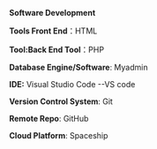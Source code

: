 **Software Development**

**Tools Front End**：HTML

**Tool:Back End Tool**：PHP

**Database Engine/Software**: Myadmin

**IDE:** Visual Studio Code \--VS code

**Version Control System**: Git

**Remote Repo**: GitHub

**Cloud Platform**: Spaceship
